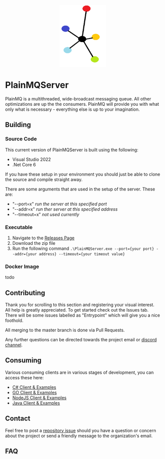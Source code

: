 <p align="center">
	<img src="imgs/logo.png" width="150" height="200">
</p>

# PlainMQServer

PlainMQ is a multithreaded, wide-broadcast messaging queue. All other optimizations are up the the consumers. PlainMQ will provide you with what only what is necessary - everything else is up to your imagination.

## Building

### Source Code

This current version of PlainMQServer is built using the following:

- Visual Studio 2022
- .Net Core 6

If you have these setup in your environment you should just be able to clone the source and compile straight away.

There are some arguments that are used in the setup of the server. These are:

- "--port=x" _run the server at this specified port_
- "--addr=x" _run ther server at this specified address_
- "--timeout=x" _not used currently_

### Executable

1. Navigate to the [Releases Page](https://github.com/PlainMQ/PlainMQServer/releases)
1. Download the zip file
1. Run the following command `.\PlainMQServer.exe --port={your port} --addr={your address} --timeout={your timeout value}`

### Docker Image

todo

## Contributing

Thank you for scrolling to this section and registering your visual interest. All help is greatly appreciated. To get started check out the Issues tab. There will be some issues labelled as "Entrypoint" which will give you a nice foothold.

All merging to the master branch is done via Pull Requests.

Any further questions can be directed towards the project email or [discord channel](https://discord.com/channels/1113097416082735225/1113097416577658913).

## Consuming

Various consuming clients are in various stages of development, you can access these here:

- [C# Client & Examples](https://github.com/PlainMQ/PlainMQ.Net)
- [GO Client & Examples](https://github.com/PlainMQ/PlainMQ.GO)
- [NodeJS Client & Examples](https://github.com/PlainMQ/PlainMQ.Node)
- [Java Client & Examples](https://github.com/PlainMQ/PlainMQ.Java)

## Contact

Feel free to post a [repository issue](https://github.com/PlainMQ/PlainMQServer/issues) should you have a question or concern about the project or send a friendly message to the organization's email.

## FAQ
